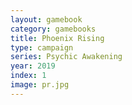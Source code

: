 ```yaml
---
layout: gamebook
category: gamebooks
title: Phoenix Rising
type: campaign
series: Psychic Awakening
year: 2019
index: 1
image: pr.jpg
---
```

